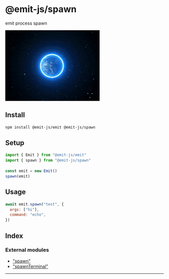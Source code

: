 # @emit-js/spawn

emit process spawn

![spawnTs](media/spawn.gif)

## Install

```bash
npm install @emit-js/emit @emit-js/spawn
```

## Setup

```js
import { Emit } from "@emit-js/emit"
import { spawn } from "@emit-js/spawn"

const emit = new Emit()
spawn(emit)
```

## Usage

```js
await emit.spawn("test", {
  args: ["hi"],
  command: "echo",
})
```

## Index

### External modules

- ["spawn"](modules/_spawn_.md)
- ["spawnTerminal"](modules/_spawnterminal_.md)

---
